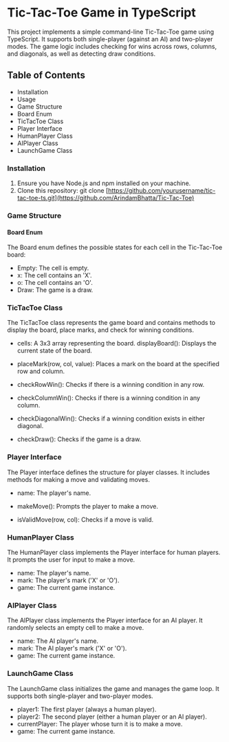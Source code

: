 # Tic-Tac-Toe Game in TypeScript
This project implements a simple command-line Tic-Tac-Toe game using TypeScript. It supports both single-player (against an AI) and two-player modes. The game logic includes checking for wins across rows, columns, and diagonals, as well as detecting draw conditions.
## Table of Contents
- Installation
- Usage
- Game Structure
- Board Enum
- TicTacToe Class
- Player Interface
- HumanPlayer Class
- AIPlayer Class
- LaunchGame Class

### Installation

1. Ensure you have Node.js and npm installed on your machine.
2. Clone this repository: 
git clone [https://github.com/yourusername/tic-tac-toe-ts.git](https://github.com/ArindamBhatta/Tic-Tac-Toe)

### Game Structure
#### Board Enum
The Board enum defines the possible states for each cell in the Tic-Tac-Toe board:

- Empty: The cell is empty.
- x: The cell contains an 'X'.
- o: The cell contains an 'O'.
- Draw: The game is a draw.

### TicTacToe Class

The TicTacToe class represents the game board and contains methods to display the board, place marks, and check for winning conditions.

- cells: A 3x3 array representing the board.
displayBoard(): Displays the current state of the board.

- placeMark(row, col, value): Places a mark on the board at the specified row and column.

- checkRowWin(): Checks if there is a winning condition in any row.

- checkColumnWin(): Checks if there is a winning condition in any column.

- checkDiagonalWin(): Checks if a winning condition exists in either diagonal.

- checkDraw(): Checks if the game is a draw.

### Player Interface

The Player interface defines the structure for player classes. It includes methods for making a move and validating moves.

- name: The player's name.

- makeMove(): Prompts the player to make a move.

- isValidMove(row, col): Checks if a move is valid.

### HumanPlayer Class

The HumanPlayer class implements the Player interface for human players. It prompts the user for input to make a move.

- name: The player's name.
- mark: The player's mark ('X' or 'O').
- game: The current game instance.

### AIPlayer Class

The AIPlayer class implements the Player interface for an AI player. It randomly selects an empty cell to make a move.

- name: The AI player's name.
- mark: The AI player's mark ('X' or 'O').
- game: The current game instance.

### LaunchGame Class

The LaunchGame class initializes the game and manages the game loop. It supports both single-player and two-player modes.

- player1: The first player (always a human player).
- player2: The second player (either a human player or an AI player).
- currentPlayer: The player whose turn it is to make a move.
- game: The current game instance.


